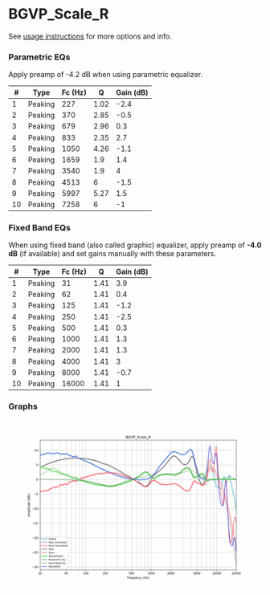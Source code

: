 # BGVP_Scale_R
See [usage instructions](https://github.com/jaakkopasanen/AutoEq#usage) for more options and info.

### Parametric EQs
Apply preamp of -4.2 dB when using parametric equalizer.

|   # | Type    |   Fc (Hz) |    Q |   Gain (dB) |
|-----|---------|-----------|------|-------------|
|   1 | Peaking |       227 | 1.02 |        -2.4 |
|   2 | Peaking |       370 | 2.85 |        -0.5 |
|   3 | Peaking |       679 | 2.96 |         0.3 |
|   4 | Peaking |       833 | 2.35 |         2.7 |
|   5 | Peaking |      1050 | 4.26 |        -1.1 |
|   6 | Peaking |      1659 | 1.9  |         1.4 |
|   7 | Peaking |      3540 | 1.9  |         4   |
|   8 | Peaking |      4513 | 6    |        -1.5 |
|   9 | Peaking |      5997 | 5.27 |         1.5 |
|  10 | Peaking |      7258 | 6    |        -1   |

### Fixed Band EQs
When using fixed band (also called graphic) equalizer, apply preamp of **-4.0 dB** (if available) and set gains manually with these parameters.

|   # | Type    |   Fc (Hz) |    Q |   Gain (dB) |
|-----|---------|-----------|------|-------------|
|   1 | Peaking |        31 | 1.41 |         3.9 |
|   2 | Peaking |        62 | 1.41 |         0.4 |
|   3 | Peaking |       125 | 1.41 |        -1.2 |
|   4 | Peaking |       250 | 1.41 |        -2.5 |
|   5 | Peaking |       500 | 1.41 |         0.3 |
|   6 | Peaking |      1000 | 1.41 |         1.3 |
|   7 | Peaking |      2000 | 1.41 |         1.3 |
|   8 | Peaking |      4000 | 1.41 |         3   |
|   9 | Peaking |      8000 | 1.41 |        -0.7 |
|  10 | Peaking |     16000 | 1.41 |         1   |

### Graphs
![](./BGVP_Scale_R.png)

